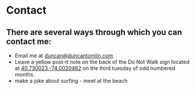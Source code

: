 # Contact

## There are several ways through which you can contact me:

- Email me at [duncan@duncantomlin.com](mailto:duncan@duncantomlin.com?subject=There%20is%20something%20I%20need%20from%20you).
- Leave a yellow post-it note on the back of the Do Not Walk sign located at [40.730023,-74.0020462](https://www.google.com/maps/place/40%C2%B043'48.1%22N+74%C2%B000'07.4%22W/) on the third tuesday of odd numbered months.
- make a joke about surfing - meet at the beach 